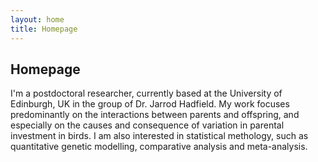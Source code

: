 ```yaml
---
layout: home
title: Homepage
---
```


## Homepage

I'm a postdoctoral researcher, currently based at the University of Edinburgh, UK in the group of Dr. Jarrod Hadfield. My work focuses predominantly on the interactions between parents and offspring, and especially on the causes and consequence of variation in parental investment in birds. I am also interested in statistical methology, such as quantitative genetic modelling, comparative analysis and meta-analysis.
